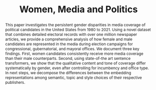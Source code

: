 ---
title: "Women, Media and Politics"
authors:
- admin
- Sahar Parsa
author_notes: ""
date: ""
doi: ""

# Schedule page publish date (NOT publication's date).
publishDate: ""

# Publication type.
# Accepts a single type but formatted as a YAML list (for Hugo requirements).
# Enter a publication type from the CSL standard.
publication_types: ["manuscript"]

# Publication name and optional abbreviated publication name.
publication: ""
publication_short: '*with Sahar Parsa*'

abstract: This paper investigates the persistent gender disparities in media coverage of political candidates in the United States from 1980 to 2021. Using a novel dataset that combines detailed electoral records with over one million newspaper articles, we provide a comprehensive analysis of how female and male candidates are represented in the media during election campaigns for congressional, gubernatorial, and mayoral offices. We document three key findings. First, women candidates consistently receive more media coverage than their male counterparts. Second, using state-of-the art sentence transformers, we show that the qualitative content and tone of coverage differ systematically by gender, even after controlling for incumbency and office type. In next steps, we decompose the differences between the embedding representations among semantic, topic and style choices of their respective publishers.

# Summary. An optional shortened abstract.
summary: Lorem ipsum dolor sit amet, consectetur adipiscing elit. Duis posuere tellus ac convallis placerat. Proin tincidunt magna sed ex sollicitudin condimentum.

tags:
- Source Themes
featured: false

# links:
# - name: ""
#   url: ""
url_pdf: ''
url_code: ''
url_dataset: ''
url_poster: ''
url_project: ''
url_slides: ''
url_source: ''
url_video: ''

# Featured image
# To use, add an image named `featured.jpg/png` to your page's folder. 
image:
  caption: 'Image credit: [**Unsplash**](https://unsplash.com/photos/jdD8gXaTZsc)'
  focal_point: ""
  preview_only: false

# Associated Projects (optional).
#   Associate this publication with one or more of your projects.
#   Simply enter your project's folder or file name without extension.
#   E.g. `internal-project` references `content/project/internal-project/index.md`.
#   Otherwise, set `projects: []`.
projects: ["gender-project"]

# Slides (optional).
#   Associate this publication with Markdown slides.
#   Simply enter your slide deck's filename without extension.
#   E.g. `slides: "example"` references `content/slides/example/index.md`.
#   Otherwise, set `slides: ""`.
slides: ""
---